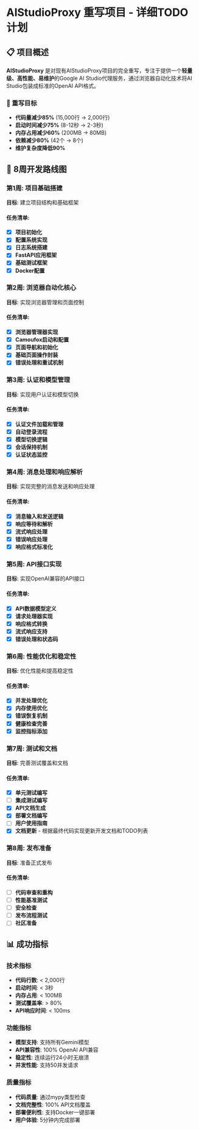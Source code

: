 # AIStudioProxy 重写项目 - 详细TODO计划

## 📋 项目概述

**AIStudioProxy** 是对现有AIStudioProxy项目的完全重写，专注于提供一个**轻量级、高性能、易维护**的Google AI Studio代理服务，通过浏览器自动化技术将AI Studio包装成标准的OpenAI API格式。

### 🎯 重写目标

- **代码量减少85%** (15,000行 → 2,000行)
- **启动时间减少75%** (8-12秒 → 2-3秒)
- **内存占用减少60%** (200MB → 80MB)
- **依赖减少80%** (42个 → 8个)
- **维护复杂度降低90%**

## 🚀 8周开发路线图

### 第1周: 项目基础搭建
**目标**: 建立项目结构和基础框架

#### 任务清单:
- [x] **项目初始化**
- [x] **配置系统实现**
- [x] **日志系统搭建**
- [x] **FastAPI应用框架**
- [x] **基础测试框架**
- [x] **Docker配置**

### 第2周: 浏览器自动化核心
**目标**: 实现浏览器管理和页面控制

#### 任务清单:
- [x] **浏览器管理器实现**
- [x] **Camoufox启动和配置**
- [x] **页面导航和初始化**
- [x] **基础页面操作封装**
- [x] **错误处理和重试机制**

### 第3周: 认证和模型管理
**目标**: 实现用户认证和模型切换

#### 任务清单:
- [x] **认证文件加载和管理**
- [x] **自动登录流程**
- [x] **模型切换逻辑**
- [x] **会话保持机制**
- [x] **认证状态监控**

### 第4周: 消息处理和响应解析
**目标**: 实现完整的消息发送和响应处理

#### 任务清单:
- [x] **消息输入和发送逻辑**
- [x] **响应等待和解析**
- [x] **流式响应处理**
- [x] **错误响应处理**
- [x] **响应格式标准化**

### 第5周: API接口实现
**目标**: 实现OpenAI兼容的API接口

#### 任务清单:
- [x] **API数据模型定义**
- [x] **请求处理器实现**
- [x] **响应格式转换**
- [x] **流式响应支持**
- [x] **错误处理和状态码**

### 第6周: 性能优化和稳定性
**目标**: 优化性能和提高稳定性

#### 任务清单:
- [x] **并发处理优化**
- [x] **内存使用优化**
- [x] **错误恢复机制**
- [x] **健康检查完善**
- [x] **监控指标添加**

### 第7周: 测试和文档
**目标**: 完善测试覆盖和文档

#### 任务清单:
- [x] **单元测试编写**
- [ ] **集成测试编写**
- [x] **API文档生成**
- [x] **部署文档编写**
- [ ] **用户使用指南**
- [x] **文档更新** - 根据最终代码实现更新开发文档和TODO列表

### 第8周: 发布准备
**目标**: 准备正式发布

#### 任务清单:
- [ ] **代码审查和重构**
- [ ] **性能基准测试**
- [ ] **安全检查**
- [ ] **发布流程测试**
- [ ] **社区准备**

## 📊 成功指标

### 技术指标
- **代码行数**: < 2,000行
- **启动时间**: < 3秒
- **内存占用**: < 100MB
- **测试覆盖率**: > 80%
- **API响应时间**: < 100ms

### 功能指标
- **模型支持**: 支持所有Gemini模型
- **API兼容性**: 100% OpenAI API兼容
- **稳定性**: 连续运行24小时无崩溃
- **并发性能**: 支持50并发请求

### 质量指标
- **代码质量**: 通过mypy类型检查
- **文档完整性**: 100% API文档覆盖
- **部署便利性**: 支持Docker一键部署
- **用户体验**: 5分钟内完成部署
